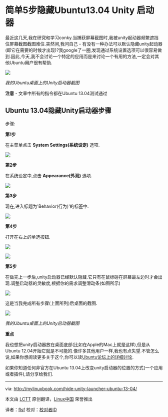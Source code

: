 简单5步隐藏Ubuntu13.04 Unity 启动器
================================================================================
最近这几天,我在研究和学习conky.当捕获屏幕截图时,我被unity起动器频繁遮挡住屏幕截图截图难住.突然间,我问自己 - 有没有一种办法可以默认隐藏unity起动器(即它在需要的时候才出现)?我google了一圈,发现通过系统设置选项可以很容易做到.因此,今天,我不会讨论一个特定的应用而是来讨论一个有用的方法,一定会对其他Ubuntu用户很有帮助.

![](http://mylinuxbook.com/wp-content/uploads/2013/09/unity-launcher-main.png)

*我的Ubuntu桌面上的Unity启动器截图*


**注意** - 文章中所有的指令都在Ubuntu 13.04测试通过

## Ubuntu 13.04隐藏Unity启动器步骤 ##


步骤:


**第1步**

在主菜单点击 **System Settings(系统设定)** 选项.

![](http://mylinuxbook.com/wp-content/uploads/2013/09/unity-launcher-1.png)


**第2步**

在系统设定中,点击 **Appearance(外观)** 选项.

![](http://mylinuxbook.com/wp-content/uploads/2013/09/unity-launcher-2.png)

**第3步**

现在,进入标题为'Behavior(行为)'的标签中.

![](http://mylinuxbook.com/wp-content/uploads/2013/09/unity-launcher-3.png)

**第4步**

打开在右上的单选按钮.

![](http://mylinuxbook.com/wp-content/uploads/2013/09/unity-launcher-5.png)

![](http://mylinuxbook.com/wp-content/uploads/2013/09/unity-launcher-4.png)


**第5步**

在做完上一步后,unity启动器已经默认隐藏.它只有在鼠标碰在屏幕最左边时才会出现.调整启动器的灵敏度,根据你的需求调整滑动条(如图所示)

![](http://mylinuxbook.com/wp-content/uploads/2013/09/unity-launcher-5-1.png)

这是当我完成所有步骤(上面所列)后桌面的截图.

![](http://mylinuxbook.com/wp-content/uploads/2013/09/unity-launcher-7.png)

*我的Ubuntu桌面上的Unity启动器截图*



**重点**

我也想把unity启动器放在桌面底部(比如在Apple的Mac上就是这样),但是从Ubuntu 12.04开始它就是不可能的.像许多其他用户一样,我也有点失望.不管怎么说,如果你想阅读更多关于这个,你可以读[Ubuntu论坛上的详细讨论][1].

如果你知道任何非官方在Ubuntu 13.04上改变unity启动器的位置的方式(一个应用或者插件),请分享给我们.


--------------------------------------------------------------------------------
via: http://mylinuxbook.com/hide-unity-launcher-ubuntu-13-04/

本文由 [LCTT][] 原创翻译，[Linux中国][] 荣誉推出

译者：[flsf][] 校对：[校对者ID][]

[LCTT]:https://github.com/LCTT/TranslateProject
[Linux中国]:http://linux.cn/portal.php
[flsf]:http://linux.cn/space/flsf01
[校对者ID]:http://linux.cn/space/校对者ID

[1]:http://ubuntuforums.org/showthread.php?t=2147537

